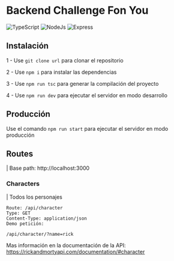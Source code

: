 # Backend Challenge Fon You
<div>
  <img alt="TypeScript" src="https://img.shields.io/badge/-TypeScript-007ACC?style=for-the-badge&logo=typescript&logoColor=white" />
  <img alt="NodeJs" src="https://img.shields.io/badge/nodejs-45b8d8?style=for-the-badge&logo=nodejs&logoColor=white" />
  <img alt="Express" src="https://img.shields.io/badge/-Express-15c213?style=for-the-badge&logo=Express&logoColor=white" />
</div>
  
## Instalación

1 - Use ```git clone url``` para clonar el repositorio

2 - Use ```npm i``` para instalar las dependencias

3 - Use ```npm run tsc``` para generar la compilación del proyecto

4 - Use ```npm run dev``` para ejecutar el servidor en modo desarrollo

## Producción
Use el comando ```npm run start``` para ejecutar el servidor en modo producción

## Routes
| Base path: http://localhost:3000
### Characters
| Todos los personajes
```
Route: /api/character
Type: GET
Content-Type: application/json
Demo petición:

/api/character/?name=rick

```

Mas información en la documentación de la API: https://rickandmortyapi.com/documentation/#character